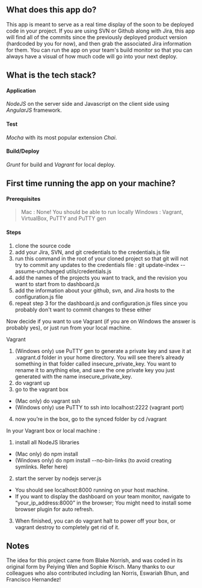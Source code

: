 ## What does this app do?
This app is meant to serve as a real time display of the soon to be deployed code in your project. If you are using SVN or Github along with Jira, this app will find all of the commits since the previously deployed product version (hardcoded by you for now), and then grab the associated Jira information for them. You can run the app on your team's build monitor so that you can always have a visual of how much code will go into your next deploy.

## What is the tech stack?

#### Application
*NodeJS* on the server side and Javascript on the client side using *AngularJS* framework. 

#### Test
*Mocha* with its most popular extension *Chai*. 

#### Build/Deploy
*Grunt* for build and *Vagrant* for local deploy. 

## First time running the app on your machine?

#### Prerequisites

> Mac :  None!  You should be able to run locally
> Windows : Vagrant, VirtualBox, PuTTY and PuTTY gen 

#### Steps
1.  clone the source code 
2.  add your Jira, SVN, and git credentials to the credentials.js file
3.  run this command in the root of your cloned project so that git will not try to commit any updates to the credentials file : git update-index --assume-unchanged utils/credentials.js
4.  add the names of the projects you want to track, and the revision you want to start from to dashboard.js
5.  add the information about your github, svn, and Jira hosts to the configuration.js file
6.  repeat step 3 for the dashboard.js and configuration.js files since you probably don't want to commit changes to these either

Now decide if you want to use Vagrant (if you are on Windows the answer is probably yes), or just run from your local machine.

Vagrant
1.  (Windows only) use PuTTY gen to generate a private key and save it at .vagrant.d folder in your home directory. You will see there’s already something in that folder called insecure_private_key. You want to rename it to anything else, and save the one private key you just generated with the name insecure_private_key. 
2.  do vagrant up
3.  go to the vagrant box
  - (Mac only) do vagrant ssh 
  - (Windows only) use PuTTY to ssh into localhost:2222 (vagrant port)
4.  now you’re in the box, go to the synced folder by cd /vagrant

In your Vagrant box or local machine :
1.  install all NodeJS libraries
  - (Mac only) do npm install
  - (Windows only) do npm install --no-bin-links (to avoid creating symlinks. Refer here)
2.  start the server by nodejs server.js
  - You should see localhost:8000 running on your host machine. 
  - If you want to display the dashboard on your team monitor, navigate to “your_ip_address:8000” in the browser; You might need to install some browser plugin for auto refresh.
3.  When finished, you can do vagrant halt to power off your box, or vagrant destroy to completely get rid of it. 

## Notes
The idea for this project came from Blake Norrish, and was coded in its original form by Peiying Wen and Sophie Krisch. Many thanks to our colleagues who also contributed including Ian Norris, Eswariah Bhun, and Francisco Hernandez!